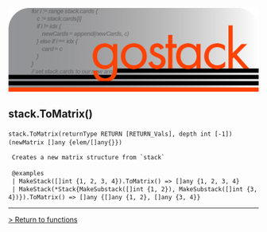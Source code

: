 ![Banner](../../media/gostack_SmallerTransparent.png)

 <h2>stack.ToMatrix()</h2>

 `stack.ToMatrix(returnType RETURN [RETURN_Vals], depth int [-1]) (newMatrix []any {elem/[]any{}})`

```
 Creates a new matrix structure from `stack`

 @examples
 | MakeStack([]int {1, 2, 3, 4}).ToMatrix() => []any {1, 2, 3, 4}
 | MakeStack(*Stack{MakeSubstack([]int {1, 2}), MakeSubstack([]int {3, 4})}).ToMatrix() => []any {[]any {1, 2}, []any {3, 4}}
```

---

 [> Return to functions](../functionsAPI.md)